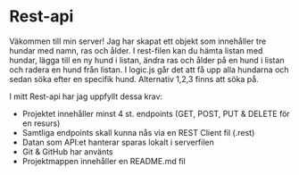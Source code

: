 # Rest-api

Väkommen till min server! 
Jag har skapat ett objekt som innehåller tre hundar med namn, ras och ålder. 
I rest-filen kan du hämta listan med hundar, lägga till en ny hund i listan, ändra ras och ålder på en hund i listan 
och radera en hund från listan.
I logic.js går det att få upp alla hundarna och sedan söka efter en specifik hund. Alternativ 1,2,3 finns att söka på.  

I mitt Rest-api har jag uppfyllt dessa krav: 
- Projektet innehåller minst 4 st. endpoints (GET, POST, PUT & DELETE för en resurs)
- Samtliga endpoints skall kunna nås via en REST Client fil (.rest)
- Datan som API:et hanterar sparas lokalt i serverfilen
- Git & GitHub har använts
- Projektmappen innehåller en README.md fil
